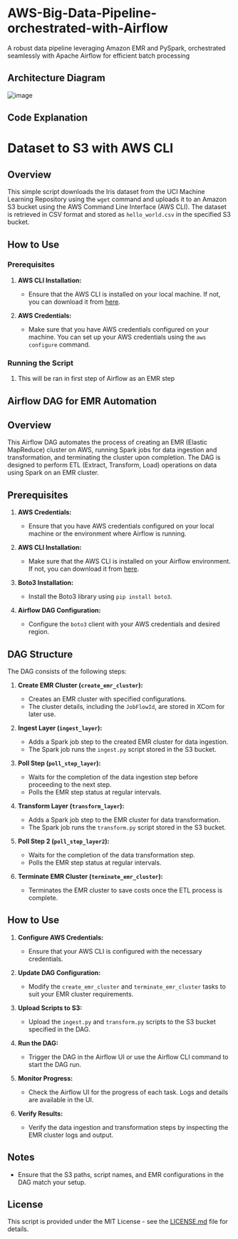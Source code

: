 # AWS-Big-Data-Pipeline-orchestrated-with-Airflow
A robust data pipeline leveraging Amazon EMR and PySpark, orchestrated seamlessly with Apache Airflow for efficient batch processing

## Architecture Diagram
![image](https://github.com/jashshah-dev/AWS-Big-Data-Pipeline-orchestrated-with-Airflow/assets/132673402/7d79d182-d653-452a-a6f2-0ecd5698ae72)

## Code Explanation

 # Dataset to S3 with AWS CLI

## Overview

This simple script downloads the Iris dataset from the UCI Machine Learning Repository using the `wget` command and uploads it to an Amazon S3 bucket using the AWS Command Line Interface (AWS CLI). The dataset is retrieved in CSV format and stored as `hello_world.csv` in the specified S3 bucket.

## How to Use

### Prerequisites

1. **AWS CLI Installation:**
   - Ensure that the AWS CLI is installed on your local machine. If not, you can download it from [here](https://aws.amazon.com/cli/).

2. **AWS Credentials:**
   - Make sure that you have AWS credentials configured on your machine. You can set up your AWS credentials using the `aws configure` command.

### Running the Script

1. This will be ran in first step of Airflow as an EMR step

##  Airflow DAG for EMR Automation

## Overview

This Airflow DAG automates the process of creating an EMR (Elastic MapReduce) cluster on AWS, running Spark jobs for data ingestion and transformation, and terminating the cluster upon completion. The DAG is designed to perform ETL (Extract, Transform, Load) operations on data using Spark on an EMR cluster.

## Prerequisites

1. **AWS Credentials:**
   - Ensure that you have AWS credentials configured on your local machine or the environment where Airflow is running.

2. **AWS CLI Installation:**
   - Make sure that the AWS CLI is installed on your Airflow environment. If not, you can download it from [here](https://aws.amazon.com/cli/).

3. **Boto3 Installation:**
   - Install the Boto3 library using `pip install boto3`.

4. **Airflow DAG Configuration:**
   - Configure the `boto3` client with your AWS credentials and desired region.

## DAG Structure

The DAG consists of the following steps:

1. **Create EMR Cluster (`create_emr_cluster`):**
   - Creates an EMR cluster with specified configurations.
   - The cluster details, including the `JobFlowId`, are stored in XCom for later use.

2. **Ingest Layer (`ingest_layer`):**
   - Adds a Spark job step to the created EMR cluster for data ingestion.
   - The Spark job runs the `ingest.py` script stored in the S3 bucket.

3. **Poll Step (`poll_step_layer`):**
   - Waits for the completion of the data ingestion step before proceeding to the next step.
   - Polls the EMR step status at regular intervals.

4. **Transform Layer (`transform_layer`):**
   - Adds a Spark job step to the EMR cluster for data transformation.
   - The Spark job runs the `transform.py` script stored in the S3 bucket.

5. **Poll Step 2 (`poll_step_layer2`):**
   - Waits for the completion of the data transformation step.
   - Polls the EMR step status at regular intervals.

6. **Terminate EMR Cluster (`terminate_emr_cluster`):**
   - Terminates the EMR cluster to save costs once the ETL process is complete.

## How to Use

1. **Configure AWS Credentials:**
   - Ensure that your AWS CLI is configured with the necessary credentials.

2. **Update DAG Configuration:**
   - Modify the `create_emr_cluster` and `terminate_emr_cluster` tasks to suit your EMR cluster requirements.

3. **Upload Scripts to S3:**
   - Upload the `ingest.py` and `transform.py` scripts to the S3 bucket specified in the DAG.

4. **Run the DAG:**
   - Trigger the DAG in the Airflow UI or use the Airflow CLI command to start the DAG run.

5. **Monitor Progress:**
   - Check the Airflow UI for the progress of each task. Logs and details are available in the UI.

6. **Verify Results:**
   - Verify the data ingestion and transformation steps by inspecting the EMR cluster logs and output.

## Notes

- Ensure that the S3 paths, script names, and EMR configurations in the DAG match your setup.

## License

This script is provided under the MIT License - see the [LICENSE.md](LICENSE.md) file for details.

